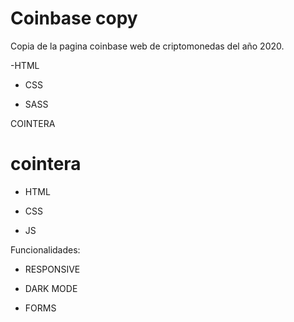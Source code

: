 # Coinbase copy 

Copia de la pagina coinbase web de criptomonedas del año 2020.

-HTML

- CSS

- SASS

COINTERA

# cointera

- HTML 

- CSS

- JS

Funcionalidades:

* RESPONSIVE 

* DARK MODE

* FORMS
